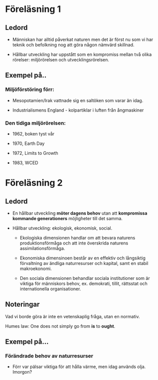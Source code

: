 # Föreläsning 1

## Ledord

* Människan har alltid påverkat naturen men det är först nu som vi har teknik
  och befolkning nog att göra någon nämvärd skillnad.

* Hållbar utveckling har uppstått som en kompromiss mellan två olika rörelser:
  miljörörelsen och utvecklingsrörelsen.

## Exempel på..

### Miljöförstöring förr:

* Mesopotamien/Irak vattnade sig en saltöken som varar än idag.

* Industrialismens England - kolpartiklar i luften från ångmaskiner

### Den tidiga miljörörelsen:

* 1962, boken tyst vår

* 1970, Earth Day

* 1972, Limits to Growth

* 1983, WCED

# Föreläsning 2

## Ledord

* En hållbar utveckling __möter dagens behov__ utan att __kompromissa kommande
  generationers__ möjligheter till det samma.

* Hållbar utveckling: ekologisk, ekonomisk, social.

    * Ekologiska dimensionen handlar om att bevara naturens produktionsförmåga
      och att inte överskrida naturens assimilationsförmåga.

    * Ekonomiska dimensinoen består av en effektiv och långsiktig förvaltning av
      ändliga naturresurser och kapital, samt en stabil makroekonomi.

    * Den sociala dimensionen behandlar sociala institutioner som är viktiga för
      människors behov, ex. demokrati, tillit, rättsstat och internationella
      organisationer.

## Noteringar

Vad vi borde göra är inte en vetenskaplig fråga, utan en normativ.

Humes law: One does not simply go from __is__ to __ought__.

## Exempel på...

### Förändrade behov av naturresurser

* Förr var pälsar viktiga för att hålla värme, men idag används olja. Imorgon?
